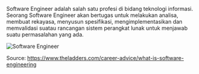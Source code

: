 Software Engineer adalah salah satu profesi di bidang teknologi informasi. Seorang Software Engineer akan bertugas untuk melakukan analisa, membuat rekayasa, menyusun spesifikasi, mengimplementasikan dan memvalidasi suatau rancangan sistem perangkat lunak untuk menjawab suatu permasalahan yang ada.

![Software Engineer](https://github.com/Ouroboros-Tech/modul-pembelajaran/blob/main/image/image%201.jpg)

<h7 align="left">Source: https://www.theladders.com/career-advice/what-is-software-engineering</h7>
